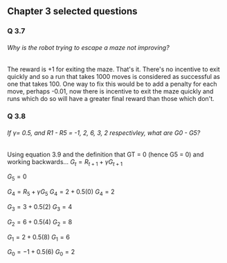 ## Chapter 3 selected questions

### Q 3.7
###### Why is the robot trying to escape a maze not improving?

The reward is +1 for exiting the maze. That's it. There's no incentive to exit quickly and so a run that takes 1000 moves is considered as successful as one that takes 100. One way to fix this would be to add a penalty for each move, perhaps -0.01, now there is incentive to exit the maze quickly and runs which do so will have a greater final reward than those which don't.

### Q 3.8
###### If $\gamma$= 0.5, and R1 - R5 = -1, 2, 6, 3, 2 respectivley, what are G0 - G5?

Using equation 3.9 and the definition that GT = 0 (hence G5 = 0) and working backwards...
$G_{t} = R_{t+1} + \gamma G_{t+1}$

$G_{5} = 0$

$G_{4} = R_{5} + \gamma G_{5}$
$G_{4} = 2 + 0.5 (0)$
$G_{4} = 2$

$G_{3} = 3 + 0.5 (2)$
$G_{3} = 4$

$G_{2} = 6 + 0.5 (4)$
$G_{2} = 8$

$G_{1} = 2 + 0.5 (8)$
$G_{1} = 6$

$G_{0} = -1 + 0.5 (6)$
$G_{0} = 2$
